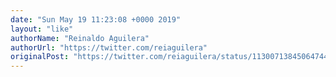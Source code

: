 ```yaml
---
date: "Sun May 19 11:23:08 +0000 2019"
layout: "like"
authorName: "Reinaldo Aguilera"
authorUrl: "https://twitter.com/reiaguilera"
originalPost: "https://twitter.com/reiaguilera/status/1130071384506474496"
---
```

